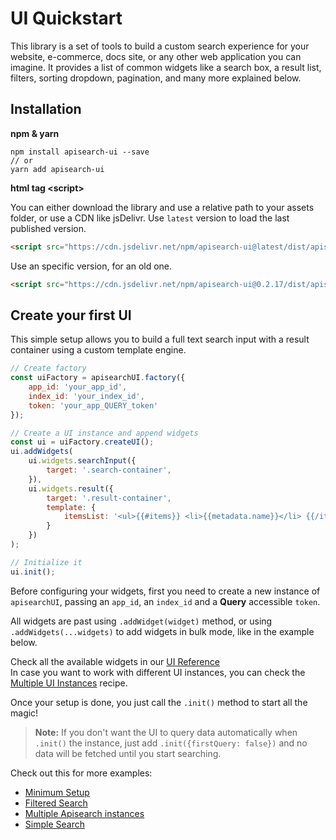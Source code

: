# UI Quickstart

This library is a set of tools to build a custom search experience for your 
website, e-commerce, docs site, or any other web application you can imagine.
It provides a list of common widgets like a search box, a result list, filters, 
sorting dropdown, pagination, and many more explained below.


## Installation

**npm & yarn**

```shell
npm install apisearch-ui --save
// or
yarn add apisearch-ui
```

**html tag \<script\>**

You can either download the library and use a relative path to 
your assets folder, or use a CDN like jsDelivr. Use `latest` version to load
the last published version.

```html
<script src="https://cdn.jsdelivr.net/npm/apisearch-ui@latest/dist/apisearch-ui.min.js"></script>
```

Use an specific version, for an old one.

```html
<script src="https://cdn.jsdelivr.net/npm/apisearch-ui@0.2.17/dist/apisearch-ui.min.js"></script>
```

## Create your first UI

This simple setup allows you to build a full text search
input with a result container using a custom template 
engine.

```javascript
// Create factory
const uiFactory = apisearchUI.factory({
    app_id: 'your_app_id',
    index_id: 'your_index_id',
    token: 'your_app_QUERY_token'
});

// Create a UI instance and append widgets
const ui = uiFactory.createUI();
ui.addWidgets(
    ui.widgets.searchInput({
        target: '.search-container',
    }),
    ui.widgets.result({
        target: '.result-container',
        template: {
            itemsList: '<ul>{{#items}} <li>{{metadata.name}}</li> {{/items}}</ul>',
        }
    })
);

// Initialize it
ui.init();
```

Before configuring your widgets, first you need to create
a new instance of `apisearchUI`, passing an `app_id`,
an `index_id` and a **Query** accessible `token`.

All widgets are past using `.addWidget(widget)` method,
or using `.addWidgets(...widgets)` to add widgets in bulk mode,
like in the example below.

Check all the available widgets in our [UI Reference](reference.md)  
In case you want to work with different UI instances, you can check the 
[Multiple UI Instances](recipes.md#multiple-ui-instances) recipe.

Once your setup is done, you just call the `.init()` method to 
start all the magic!

> **Note:** If you don't want the UI to query data automatically 
> when `.init()` the instance, just add `.init({firstQuery: false})`
> and no data will be fetched until you start searching.

Check out this for more examples: 

- [Minimum Setup](https://apisearch-io.github.io/search-ui/examples/minimum-setup.html)
- [Filtered Search](https://apisearch-io.github.io/search-ui/examples/filtered-search.html)
- [Multiple Apisearch instances](https://apisearch-io.github.io/search-ui/examples/multiple-apisearch-instances.html)
- [Simple Search](https://apisearch-io.github.io/search-ui/examples/simple-search.html)
